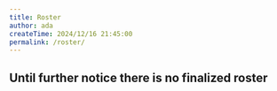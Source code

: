 ```yaml
---
title: Roster
author: ada
createTime: 2024/12/16 21:45:00
permalink: /roster/
---
```


## Until further notice there is no finalized roster
